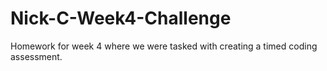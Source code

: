 # Nick-C-Week4-Challenge
Homework for week 4 where we were tasked with creating a timed coding assessment.
